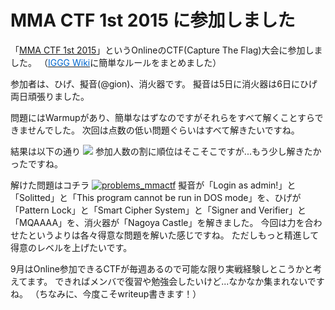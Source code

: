 # MMA CTF 1st 2015 に参加しました

「[MMA CTF 1st 2015](http://uecmma.github.io/mmactf/)」というOnlineのCTF(Capture The Flag)大会に参加しました。
（[<span style="color: #0066cc;">IGGG Wiki</span>](//www.iggg.org/wiki/?MMA%20CTF%201st%202015)に簡単なルールをまとめました）

参加者は、ひげ、擬音(@gion)、消火器です。
擬音は5日に消火器は6日にひげ両日頑張りました。

問題にはWarmupがあり、簡単なはずなのですがそれらをすべて解くことすらできませんでした。
次回は点数の低い問題ぐらいはすべて解きたいですね。

結果は以下の通り
[![](//www.iggg.org/wp-content/uploads/2015/09/result_mmactf1.png)](//www.iggg.org/wp-content/uploads/2015/09/result_mmactf1.png)
参加人数の割に順位はそこそこですが...もう少し解きたかったですね。

解けた問題はコチラ
[![problems_mmactf](//www.iggg.org/wp-content/uploads/2015/09/problems_mmactf-1024x456.png)](//www.iggg.org/wp-content/uploads/2015/09/problems_mmactf.png)
擬音が「Login as admin!」と「Solitted」と「This program cannot be run in DOS mode」を、ひげが「Pattern Lock」と「Smart Cipher System」と「Signer and Verifier」と「MQAAAA」を、消火器が「Nagoya Castle」を解きました。
今回は力を合わせたというよりは各々得意な問題を解いた感じですね。
ただしもっと精進して得意のレベルを上げたいです。

9月はOnline参加できるCTFが毎週あるので可能な限り実戦経験しとこうかと考えてます。
できればメンバで復習や勉強会したいけど...なかなか集まれないですね。
（ちなみに、今度こそwriteup書きます！）